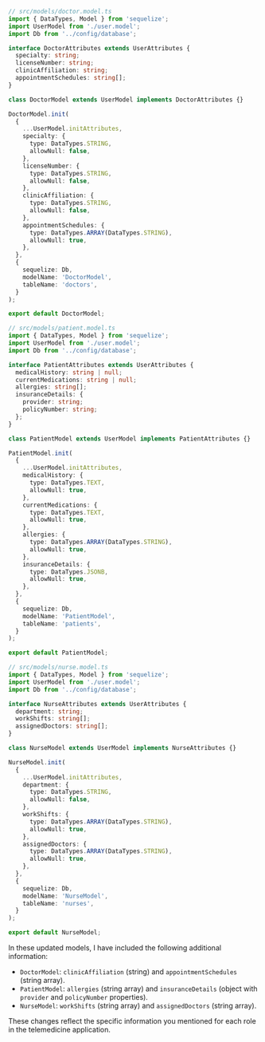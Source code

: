
```typescript
// src/models/doctor.model.ts
import { DataTypes, Model } from 'sequelize';
import UserModel from './user.model';
import Db from '../config/database';

interface DoctorAttributes extends UserAttributes {
  specialty: string;
  licenseNumber: string;
  clinicAffiliation: string;
  appointmentSchedules: string[];
}

class DoctorModel extends UserModel implements DoctorAttributes {}

DoctorModel.init(
  {
    ...UserModel.initAttributes,
    specialty: {
      type: DataTypes.STRING,
      allowNull: false,
    },
    licenseNumber: {
      type: DataTypes.STRING,
      allowNull: false,
    },
    clinicAffiliation: {
      type: DataTypes.STRING,
      allowNull: false,
    },
    appointmentSchedules: {
      type: DataTypes.ARRAY(DataTypes.STRING),
      allowNull: true,
    },
  },
  {
    sequelize: Db,
    modelName: 'DoctorModel',
    tableName: 'doctors',
  }
);

export default DoctorModel;
```

```typescript
// src/models/patient.model.ts
import { DataTypes, Model } from 'sequelize';
import UserModel from './user.model';
import Db from '../config/database';

interface PatientAttributes extends UserAttributes {
  medicalHistory: string | null;
  currentMedications: string | null;
  allergies: string[];
  insuranceDetails: {
    provider: string;
    policyNumber: string;
  };
}

class PatientModel extends UserModel implements PatientAttributes {}

PatientModel.init(
  {
    ...UserModel.initAttributes,
    medicalHistory: {
      type: DataTypes.TEXT,
      allowNull: true,
    },
    currentMedications: {
      type: DataTypes.TEXT,
      allowNull: true,
    },
    allergies: {
      type: DataTypes.ARRAY(DataTypes.STRING),
      allowNull: true,
    },
    insuranceDetails: {
      type: DataTypes.JSONB,
      allowNull: true,
    },
  },
  {
    sequelize: Db,
    modelName: 'PatientModel',
    tableName: 'patients',
  }
);

export default PatientModel;
```

```typescript
// src/models/nurse.model.ts
import { DataTypes, Model } from 'sequelize';
import UserModel from './user.model';
import Db from '../config/database';

interface NurseAttributes extends UserAttributes {
  department: string;
  workShifts: string[];
  assignedDoctors: string[];
}

class NurseModel extends UserModel implements NurseAttributes {}

NurseModel.init(
  {
    ...UserModel.initAttributes,
    department: {
      type: DataTypes.STRING,
      allowNull: false,
    },
    workShifts: {
      type: DataTypes.ARRAY(DataTypes.STRING),
      allowNull: true,
    },
    assignedDoctors: {
      type: DataTypes.ARRAY(DataTypes.STRING),
      allowNull: true,
    },
  },
  {
    sequelize: Db,
    modelName: 'NurseModel',
    tableName: 'nurses',
  }
);

export default NurseModel;
```

In these updated models, I have included the following additional information:

- `DoctorModel`: `clinicAffiliation` (string) and `appointmentSchedules` (string array).
- `PatientModel`: `allergies` (string array) and `insuranceDetails` (object with `provider` and `policyNumber` properties).
- `NurseModel`: `workShifts` (string array) and `assignedDoctors` (string array).

These changes reflect the specific information you mentioned for each role in the telemedicine application.